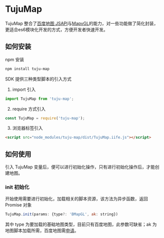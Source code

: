 # TujuMap

TujuMap 整合了[百度地图 JSAPI](https://lbsyun.baidu.com/index.php?title=jspopularGL)与[MapvGL](https://mapv.baidu.com/gl/docs/index.html)的能力，对一些功能做了简化封装，更适合es6模块化开发的方式，方便开发者快速开发。
## 如何安装

npm 安装

```bash
npm install tuju-map
```

SDK 提供三种类型脚本的引入方式

1. import 引入

```js
import TujuMap from 'tuju-map';
```

2. require 方式引入

```js
const TujuMap = require('tuju-map');
```

3. 浏览器标签引入

```html
<script src="node_modules/tuju-map/dist/TujuMap.iife.js"></script>
```

## 如何使用

引入 TujuMap 变量后，便可以进行初始化操作，只有进行初始化操作后，才能创建地图。

### init 初始化

开始使用需要进行初始化，加载相关的脚本资源，该方法为异步函数，返回 Promise 对象

```js
TujuMap.init(params: {type?: 'BMapGL', ak: string})
```

其中 type 为要加载的基础地图类型，目前只有百度地图，此参数可缺省；ak 为地图脚本加载所需，百度地图需[申请](https://lbsyun.baidu.com/faq/search?id=299&title=677)。
